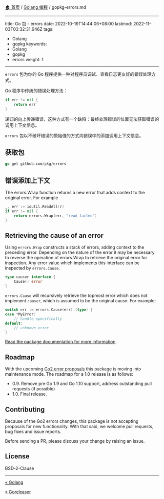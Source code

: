 [🏠 首页](../_index.md) / [Golang 编程](_index.md) / gopkg-errors.md

---
title: Go 包 - errors
date: 2022-10-19T14:44:06+08:00
lastmod: 2022-11-03T03:32:31.646Z
tags:
  - Golang
  - gopkg
keywords:
  - Golang
  - gopkg
  - errors
weight: 1
---

`errors` 包为你的 Go 程序提供一种对程序员调试、查看日志更友好的错误处理方式。

Go 程序中传统的错误处理方法：

```go
if err != nil {
    return err
}
```

递归的向上传递错误，这种方式有一个缺陷：最终处理错误的位置无法获取错误的调用上下文信息。

`errors` 包以不破坏错误的原始值的方式向错误中的添加调用上下文信息。

## 获取包

```go
go get github.com/pkg/errors
```

## 错误添加上下文

The errors.Wrap function returns a new error that adds context to the original error. For example

```go
_, err := ioutil.ReadAll(r)
if err != nil {
    return errors.Wrap(err, "read failed")
}
```

## Retrieving the cause of an error

Using `errors.Wrap` constructs a stack of errors, adding context to the preceding error. Depending on the nature of the error it may be necessary to reverse the operation of errors.Wrap to retrieve the original error for inspection. Any error value which implements this interface can be inspected by `errors.Cause`.

```go
type causer interface {
    Cause() error
}
```

`errors.Cause` will recursively retrieve the topmost error which does not implement `causer`, which is assumed to be the original cause. For example:

```go
switch err := errors.Cause(err).(type) {
case *MyError:
    // handle specifically
default:
    // unknown error
}
```

[Read the package documentation for more information](https://godoc.org/github.com/pkg/errors).

## Roadmap

With the upcoming [Go2 error proposals](https://go.googlesource.com/proposal/+/master/design/go2draft.md) this package is moving into maintenance mode. The roadmap for a 1.0 release is as follows:

- 0.9. Remove pre Go 1.9 and Go 1.10 support, address outstanding pull requests (if possible)
- 1.0. Final release.

## Contributing

Because of the Go2 errors changes, this package is not accepting proposals for new functionality. With that said, we welcome pull requests, bug fixes and issue reports. 

Before sending a PR, please discuss your change by raising an issue.

## License

BSD-2-Clause

---
[« Golang](go.md)

[» Goreleaser](goreleaser.md)

